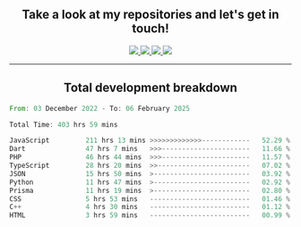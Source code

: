 <h2 align="center">
  Take a look at my repositories and let's get in touch!
</h2>
<p align="center">
  <a href="https://www.instagram.com/rayhanarkan?igsh=MXM3dHhmMTZ3ZWVsaA==">
    <img src="https://img.icons8.com/material-outlined/30/689d6a/instagram.png"/>
  </a>
  <a href="https://www.linkedin.com/in/rayhanarkan/">
    <img src="https://img.icons8.com/material-outlined/30/689d6a/linkedin.png"/>
  </a>
  <a href="">
    <img src="https://img.icons8.com/material-outlined/30/689d6a/geography.png"/>
  </a>
  <a href="mailto:rayhanarkan30@gmail.com">
    <img src="https://img.icons8.com/material-outlined/30/689d6a/email.png"/>
  </a>
</p>

---

<h2 align="center">Total development breakdown</h2>

<p align="center">
<!--START_SECTION:waka-->

```rust
From: 03 December 2022 - To: 06 February 2025

Total Time: 403 hrs 59 mins

JavaScript         211 hrs 13 mins >>>>>>>>>>>>>------------   52.29 %
Dart               47 hrs 7 mins   >>>----------------------   11.66 %
PHP                46 hrs 44 mins  >>>----------------------   11.57 %
TypeScript         28 hrs 20 mins  >>-----------------------   07.02 %
JSON               15 hrs 50 mins  >------------------------   03.92 %
Python             11 hrs 47 mins  >------------------------   02.92 %
Prisma             11 hrs 19 mins  >------------------------   02.80 %
CSS                5 hrs 53 mins   -------------------------   01.46 %
C++                4 hrs 30 mins   -------------------------   01.12 %
HTML               3 hrs 59 mins   -------------------------   00.99 %
```

<!--END_SECTION:waka-->
</p>
